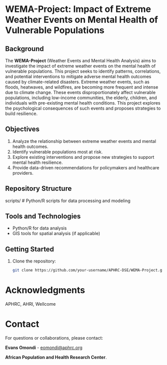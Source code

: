 # WEMA-Project: Impact of Extreme Weather Events on Mental Health of Vulnerable Populations

## Background
The **WEMA-Project** (Weather Events and Mental Health Analysis) aims to investigate the impact of extreme weather events on the mental health of vulnerable populations. This project seeks to identify patterns, correlations, and potential interventions to mitigate adverse mental health outcomes caused by climate-related disasters. Extreme weather events, such as floods, heatwaves, and wildfires, are becoming more frequent and intense due to climate change. These events disproportionately affect vulnerable populations, including low-income communities, the elderly, children, and individuals with pre-existing mental health conditions. This project explores the psychological consequences of such events and proposes strategies to build resilience.

## Objectives
1. Analyze the relationship between extreme weather events and mental health outcomes.
2. Identify vulnerable populations most at risk.
3. Explore existing interventions and propose new strategies to support mental health resilience.
4. Provide data-driven recommendations for policymakers and healthcare providers.

## Repository Structure

scripts/ # Python/R scripts for data processing and modeling

## Tools and Technologies
- Python/R for data analysis
- GIS tools for spatial analysis (if applicable)

## Getting Started
1. Clone the repository:
   ```bash
   git clone https://github.com/your-username/APHRC-DSE/WEMA-Project.git


# Acknowledgments
APHRC, AHRI, Wellcome


# Contact
For questions or collaborations, please contact:

**Evans Omondi** - eomondi@aphrc.org

**African Population and Health Research Center**. 
